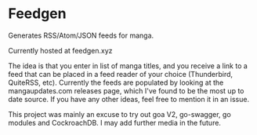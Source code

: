 # Feedgen

Generates RSS/Atom/JSON feeds for manga.

Currently hosted at feedgen.xyz

The idea is that you enter in list of manga titles, and you receive a link to a feed that can be placed in a feed reader of your choice (Thunderbird, QuiteRSS, etc). Currently the feeds are populated by looking at the mangaupdates.com releases page, which I've found to be the most up to date source. If you have any other ideas, feel free to mention it in an issue.

This project was mainly an excuse to try out goa V2, go-swagger, go modules and CockroachDB. I may add further media in the future.